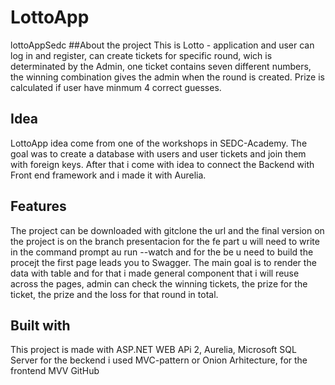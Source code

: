 # LottoApp
lottoAppSedc
##About the project
This is Lotto - application and user can log in and register, can create tickets for specific round, wich is determinated by the Admin,
one ticket contains seven different numbers, the winning combination gives the admin when the round is created. 
Prize is calculated if user have minmum 4 correct guesses.
## Idea
LottoApp idea come from one of the workshops in SEDC-Academy. 
The goal was to create a database with users and user tickets
and join them with foreign keys.
After that i come with idea to connect the Backend with Front end framework and i made it with Aurelia.
## Features
The project can be downloaded with gitclone the url and the final version on the project is on the branch presentacion
for the fe part u will need to write in the command prompt au run --watch and for the be u need to build the procejt
the first page leads you to Swagger.
The main goal is to render the data with table and for that i made general component that i will reuse across the pages,
admin can check the winning tickets, the prize for the ticket, the prize and the loss for that round in total.
## Built with
This project is made with ASP.NET WEB APi 2, Aurelia, Microsoft SQL Server
for the beckend i used MVC-pattern or Onion Arhitecture, for the frontend MVV 
GitHub
